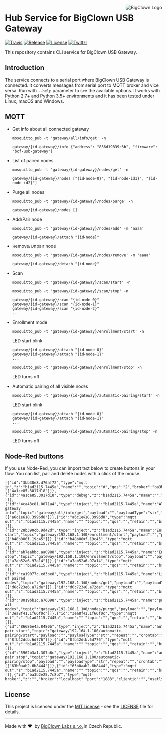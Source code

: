 <a href="https://www.bigclown.com"><img src="https://s3.eu-central-1.amazonaws.com/bigclown/gh-readme-logo.png" alt="BigClown Logo" align="right"></a>

# Hub Service for BigClown USB Gateway

[![Travis](https://img.shields.io/travis/bigclownlabs/bch-usb-gateway/master.svg)](https://travis-ci.org/bigclownlabs/bch-usb-gateway)
[![Release](https://img.shields.io/github/release/bigclownlabs/bch-usb-gateway.svg)](https://github.com/bigclownlabs/bch-usb-gateway/releases)
[![License](https://img.shields.io/github/license/bigclownlabs/bch-usb-gateway.svg)](https://github.com/bigclownlabs/bch-usb-gateway/blob/master/LICENSE)
[![Twitter](https://img.shields.io/twitter/follow/BigClownLabs.svg?style=social&label=Follow)](https://twitter.com/BigClownLabs)

This repository contains CLI service for BigClown USB Gateway.

## Introduction

The service connects to a serial port where BigClown USB Gateway is connected.
It converts messages from serial port to MQTT broker and vice versa.
Run with `--help` parameter to see the available options.
It works with Python 2.7+ and Python 3.5+ environments and it has been tested under Linux, macOS and Windows.


## MQTT

* Get info about all connected gateway
  ```
  mosquitto_pub -t 'gateway/all/info/get' -n
  ```

  ```
  gateway/{id-gateway}/info {"address": "836d19839c3b", "firmware": "bcf-usb-gateway"}
  ```

* List of paired nodes
  ```
  mosquitto_pub -t 'gateway/{id-gateway}/nodes/get' -n
  ```

  ```
  gateway/{id-gateway}/nodes ["{id-node-0}", "{id-node-id1}", "{id-node-id2}"]
  ```

* Purge all nodes
  ```
  mosquitto_pub -t 'gateway/{id-gateway}/nodes/purge' -n
  ```

  ```
  gateway/{id-gateway}/nodes []
  ```

* Add/Pair node
  ```
  mosquitto_pub -t 'gateway/{id-gateway}/nodes/add' -m 'aaaa'
  ```

  ```
  gateway/{id-gateway}/attach "{id-node}"
  ```

* Remove/Unpair node
  ```
  mosquitto_pub -t 'gateway/{id-gateway}/nodes/remove' -m 'aaaa'
  ```

  ```
  gateway/{id-gateway}/detach "{id-node}"
  ```

* Scan

  ```
  mosquitto_pub -t 'gateway/{id-gateway}/scan/start' -n
  ```

  ```
  mosquitto_pub -t 'gateway/{id-gateway}/scan/stop' -n
  ```

  ```
  gateway/{id-gateway}/scan "{id-node-0}"
  gateway/{id-gateway}/scan "{id-node-1}"
  gateway/{id-gateway}/scan "{id-node-2}"
  ...
  ```

* Enrollment mode

  ```
  mosquitto_pub -t 'gateway/{id-gateway}/enrollment/start' -n
  ```
  LED start blink
  ```
  gateway/{id-gateway}/attach "{id-node-0}"
  gateway/{id-gateway}/attach "{id-node-1}"
  ...
  ```

  ```
  mosquitto_pub -t 'gateway/{id-gateway}/enrollment/stop' -n
  ```
  LED turns off


* Automatic pairing of all visible nodes

  ```
  mosquitto_pub -t 'gateway/{id-gateway}/automatic-pairing/start' -n
  ```
  LED start blink
  ```
  gateway/{id-gateway}/attach "{id-node-0}"
  gateway/{id-gateway}/attach "{id-node-1}"
  ...
  ```

  ```
  mosquitto_pub -t 'gateway/{id-gateway}/automatic-pairing/stop' -n
  ```
  LED turns off

## Node-Red buttons

If you use Node-Red, you can import text below to create buttons in your flow. You can list, pair and delete nodes with a click of the mouse.

```
[{"id":"3bb38e8.d76af72","type":"mqtt in","z":"b1ad2115.7445a","name":"","topic":"#","qos":"2","broker":"ba3b2e25.7c8b7","x":190,"y":260,"wires":[["4a1ce85.3017d18"]]},{"id":"4a1ce85.3017d18","type":"debug","z":"b1ad2115.7445a","name":"","active":true,"console":"false","complete":"false","x":370,"y":260,"wires":[]},{"id":"4ca43c81.0071a4","type":"inject","z":"b1ad2115.7445a","name":"All gateway info","topic":"gateway/all/info/get","payload":"","payloadType":"str","repeat":"","crontab":"","once":false,"x":219,"y":352,"wires":[["a6c1e618.3996d8"]]},{"id":"a6c1e618.3996d8","type":"mqtt out","z":"b1ad2115.7445a","name":"","topic":"","qos":"","retain":"","broker":"ba3b2e25.7c8b7","x":404,"y":353,"wires":[]},{"id":"28b390cb.9d42d","type":"inject","z":"b1ad2115.7445a","name":"Enrollment start","topic":"gateway/192.168.1.100/enrollment/start","payload":"","payloadType":"str","repeat":"","crontab":"","once":false,"x":220,"y":480,"wires":[["b48b000f.19c45"]]},{"id":"b48b000f.19c45","type":"mqtt out","z":"b1ad2115.7445a","name":"","topic":"","qos":"","retain":"","broker":"ba3b2e25.7c8b7","x":405,"y":481,"wires":[]},{"id":"ab7eabbc.aa0988","type":"inject","z":"b1ad2115.7445a","name":"Enrollment stop","topic":"gateway/192.168.1.100/enrollment/stop","payload":"","payloadType":"str","repeat":"","crontab":"","once":false,"x":220,"y":520,"wires":[["a7ab52a6.97a14"]]},{"id":"a7ab52a6.97a14","type":"mqtt out","z":"b1ad2115.7445a","name":"","topic":"","qos":"","retain":"","broker":"ba3b2e25.7c8b7","x":405,"y":521,"wires":[]},{"id":"ca19077c.ed3be8","type":"inject","z":"b1ad2115.7445a","name":"List of paired nodes","topic":"gateway/192.168.1.100/nodes/get","payload":"","payloadType":"str","repeat":"","crontab":"","once":false,"x":230,"y":400,"wires":[["d6c723e6.a72de"]]},{"id":"d6c723e6.a72de","type":"mqtt out","z":"b1ad2115.7445a","name":"","topic":"","qos":"","retain":"","broker":"ba3b2e25.7c8b7","x":405,"y":401,"wires":[]},{"id":"8019bb1c.a76098","type":"inject","z":"b1ad2115.7445a","name":"purge all nodes","topic":"gateway/192.168.1.100/nodes/purge","payload":"","payloadType":"str","repeat":"","crontab":"","once":false,"x":220,"y":700,"wires":[["3ea8f41.1f66f0c"]]},{"id":"3ea8f41.1f66f0c","type":"mqtt out","z":"b1ad2115.7445a","name":"","topic":"","qos":"","retain":"","broker":"ba3b2e25.7c8b7","x":405,"y":701,"wires":[]},{"id":"86686e4a.8480b","type":"inject","z":"b1ad2115.7445a","name":"auto pair start","topic":"gateway/192.168.1.100/automatic-pairing/start","payload":"","payloadType":"str","repeat":"","crontab":"","once":false,"x":210,"y":580,"wires":[["8fb42dcb.6d776"]]},{"id":"8fb42dcb.6d776","type":"mqtt out","z":"b1ad2115.7445a","name":"","topic":"","qos":"","retain":"","broker":"ba3b2e25.7c8b7","x":405,"y":581,"wires":[]},{"id":"5962b3a1.307a6c","type":"inject","z":"b1ad2115.7445a","name":"auto pair stop","topic":"gateway/192.168.1.100/automatic-pairing/stop","payload":"","payloadType":"str","repeat":"","crontab":"","once":false,"x":210,"y":620,"wires":[["63b0aab2.6b8444"]]},{"id":"63b0aab2.6b8444","type":"mqtt out","z":"b1ad2115.7445a","name":"","topic":"","qos":"","retain":"","broker":"ba3b2e25.7c8b7","x":405,"y":621,"wires":[]},{"id":"ba3b2e25.7c8b7","type":"mqtt-broker","z":"","broker":"localhost","port":"1883","clientid":"","usetls":false,"compatmode":true,"keepalive":"60","cleansession":true,"willTopic":"","willQos":"0","willPayload":"","birthTopic":"","birthQos":"0","birthPayload":""}]
```

## License

This project is licensed under the [MIT License](https://opensource.org/licenses/MIT/) - see the [LICENSE](LICENSE) file for details.

---

Made with &#x2764;&nbsp; by [BigClown Labs s.r.o.](https://www.bigclown.com) in Czech Republic.

